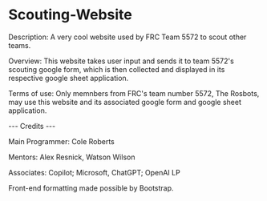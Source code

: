 # Scouting-Website

Description: 
A very cool website used by FRC Team 5572 to scout other teams. 

Overview: 
This website takes user input and sends it to team 5572's scouting google form, which is then collected and displayed in its respective google sheet application. 

Terms of use: 
Only memnbers from  FRC's team  number 5572, The Rosbots, may use this website and its associated google form and google sheet application. 

--- Credits ---

Main Programmer: 
Cole Roberts

Mentors: 
Alex Resnick, Watson Wilson

Associates: 
Copilot; Microsoft, ChatGPT; OpenAI LP

Front-end formatting made possible by Bootstrap.
